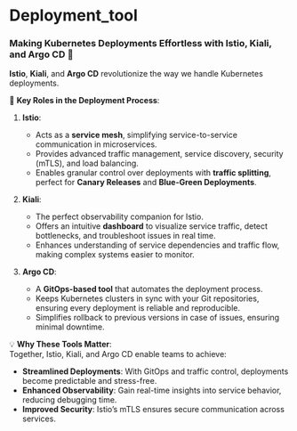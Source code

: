 # Deployment_tool
### **Making Kubernetes Deployments Effortless with Istio, Kiali, and Argo CD** 🚀  

**Istio**, **Kiali**, and **Argo CD** revolutionize the way we handle Kubernetes deployments.  

🔑 **Key Roles in the Deployment Process**:  

1. **Istio**:  
   - Acts as a **service mesh**, simplifying service-to-service communication in microservices.  
   - Provides advanced traffic management, service discovery, security (mTLS), and load balancing.  
   - Enables granular control over deployments with **traffic splitting**, perfect for **Canary Releases** and **Blue-Green Deployments**.  

2. **Kiali**:  
   - The perfect observability companion for Istio.  
   - Offers an intuitive **dashboard** to visualize service traffic, detect bottlenecks, and troubleshoot issues in real time.  
   - Enhances understanding of service dependencies and traffic flow, making complex systems easier to monitor.  

3. **Argo CD**:  
   - A **GitOps-based tool** that automates the deployment process.  
   - Keeps Kubernetes clusters in sync with your Git repositories, ensuring every deployment is reliable and reproducible.  
   - Simplifies rollback to previous versions in case of issues, ensuring minimal downtime.  

💡 **Why These Tools Matter**:  
Together, Istio, Kiali, and Argo CD enable teams to achieve:  
- **Streamlined Deployments**: With GitOps and traffic control, deployments become predictable and stress-free.  
- **Enhanced Observability**: Gain real-time insights into service behavior, reducing debugging time.  
- **Improved Security**: Istio’s mTLS ensures secure communication across services.  

